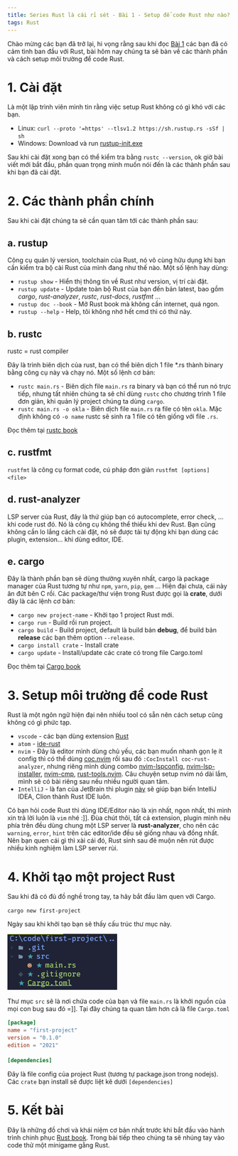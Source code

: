 ```yaml
---
title: Series Rust là cái rỉ sét - Bài 1 - Setup để code Rust như nào?
tags: Rust
---
```

Chào mừng các bạn đã trở lại, hi vọng rằng sau khi đọc [Bài 1]() các bạn đã có cảm tình ban đầu với Rust, bài hôm nay chúng ta sẽ bàn về các thành phần và cách setup môi trường để code Rust.
<!-- more-->
# 1. Cài đặt
Là một lập trình viên mình tin rằng việc setup Rust không có gì khó với các bạn.
* Linux: `curl --proto '=https' --tlsv1.2 https://sh.rustup.rs -sSf | sh`
* Windows: Download và run [rustup-init.exe](https://static.rust-lang.org/rustup/dist/i686-pc-windows-gnu/rustup-init.exe)

Sau khi cài đặt xong bạn có thể kiểm tra bằng `rustc --version`, ok giờ bài viết mới bắt đầu, phần quan trọng mình muốn nói đến là các thành phần sau khi bạn đã cài đặt.
# 2. Các thành phần chính
Sau khi cài đặt chúng ta sẽ cần quan tâm tới các thành phần sau:

## a. rustup
Công cụ quản lý version, toolchain của Rust, nó vô cùng hữu dụng khi bạn cần kiểm tra bộ cài Rust của mình đang như thế nào. Một số lệnh hay dùng:
* `rustup show` - Hiển thị thông tin về Rust như version, vị trí cài đặt.
* `rustup update` - Update toàn bộ Rust của bạn đến bản latest, bao gồm *cargo*, *rust-analyzer*, *rustc*, *rust-docs*, *rustfmt* ...
* `rustup doc --book` - Mở Rust book mà không cần internet, quá ngon.
* `rustup --help` - Help, tôi không nhớ hết cmd thì có thứ này.

## b. rustc
rustc = rust compiler

Đây là trình biên dịch của rust, bạn có thể biên dịch 1 file *.rs thành binary bằng công cụ này và chạy nó. Một số lệnh cơ bản:

* `rustc main.rs` - Biên dịch file `main.rs` ra binary và bạn có thể run nó trực tiếp, nhưng tất nhiên chúng ta sẽ chỉ dùng `rustc` cho chương trình 1 file đơn giản, khi quản lý project chúng ta dùng `cargo`.
* `rustc main.rs -o okla` - Biên dịch file `main.rs` ra file có tên `okla`. Mặc định không có `-o name` rustc sẽ sinh ra 1 file có tên giống với file `.rs`.

Đọc thêm tại [rustc book](https://doc.rust-lang.org/stable/rustc/index.html)
## c. rustfmt
`rustfmt` là công cụ format code, cú pháp đơn giản `rustfmt [options] <file>`

## d. rust-analyzer
LSP server của Rust, đây là thứ giúp bạn có autocomplete, error check, ... khi code rust đó. Nó là công cụ không thể thiếu khi dev Rust. Bạn cũng không cần lo lắng cách cài đặt, nó sẽ được tải tự động khi bạn dùng các plugin, extension... khi dùng editor, IDE.

## **e. cargo**
Đây là thành phần bạn sẽ dùng thường xuyên nhất, cargo là package manager của Rust tương tự như `npm`, `yarn`, `pip`, `gem` ... Hiện đại chưa, cái này ăn đứt bên C rồi. Các package/thư viện trong Rust được gọi là **crate**, dưới đây là các lệnh cơ bản:

* `cargo new project-name` - Khởi tạo 1 project Rust mới.
* `cargo run` - Build rồi run project.
* `cargo build` - Build project, default là build bản **debug**, để build bản **release** các bạn thêm option `--release`.
* `cargo install crate` - Install crate
* `cargo update` - Install/update các crate có trong file Cargo.toml
 
Đọc thêm tại [Cargo book](https://doc.rust-lang.org/stable/cargo/)
# 3. Setup môi trường để code Rust
Rust là một ngôn ngữ hiện đại nên nhiều tool có sẵn nên cách setup cũng không có gì phức tạp.
* `vscode` - các bạn dùng extension [Rust](https://marketplace.visualstudio.com/items?itemName=rust-lang.rust)
* `atom` - [ide-rust](https://atom.io/packages/ide-rusthttps://atom.io/packages/ide-rust)
* `nvim` - Đây là editor mình dùng chủ yếu, các bạn muốn nhanh gọn lẹ ít config thì có thể dùng [coc.nvim](https://github.com/neoclide/coc.nvim) rồi sau đó `:CocInstall coc-rust-analyzer`, nhưng riêng mình dùng combo [nvim-lspconfig](https://github.com/neovim/nvim-lspconfig), [nvim-lsp-installer](https://github.com/williamboman/nvim-lsp-installer), [nvim-cmp](https://github.com/hrsh7th/nvim-cmp), [rust-tools.nvim](https://github.com/simrat39/rust-tools.nvim). Câu chuyện setup nvim nó dài lắm, mình sẽ có bài riêng sau nếu nhiều người quan tâm.
* `IntelliJ` - là fan của JetBrain thì plugin [này](https://www.jetbrains.com/rust/) sẽ giúp bạn biến IntelliJ IDEA, Clion thành Rust IDE luôn.

Có bạn hỏi code Rust thì dùng IDE/Editor nào là xịn nhất, ngon nhất, thì mình xin trả lời luôn là `vim` nhé :]]. Đùa chút thôi, tất cả extension, plugin mình nêu phía trên đều dùng chung một LSP server là **rust-analyzer**, cho nên các `warning`, `error`, `hint` trên các editor/ide đều sẽ giống nhau và đồng nhất. Nên bạn quen cái gì thì xài cái đó, Rust sinh sau đẻ muộn nên rút được nhiều kinh nghiệm làm LSP server rùi.
# 4. Khởi tạo một project Rust 
Sau khi đã có đủ đồ nghề trong tay, ta hãy bắt đầu làm quen với Cargo.

`cargo new first-project`

Ngày sau khi khởi tạo bạn sẽ thấy cấu trúc thư mục này.

![](/imgs/5.png)

Thư mục `src` sẽ là nơi chứa code của bạn và file `main.rs` là khởi nguồn của mọi con bug sau đó =]]. Tại đây chúng ta quan tâm hơn cả là file `Cargo.toml`
```toml
[package]
name = "first-project"
version = "0.1.0"
edition = "2021"

[dependencies]
```

Đây là file config của project Rust (tương tự package.json trong nodejs). Các `crate` bạn install sẽ được liệt kê dưới `[dependencies]`

# 5. Kết bài
Đây là những đồ chơi và khái niệm cơ bản nhất trước khi bắt đầu vào hành trình chinh phục [Rust book](https://doc.rust-lang.org/stable/book/). Trong bài tiếp theo chúng ta sẽ nhúng tay vào code thử một minigame gằng Rust.

